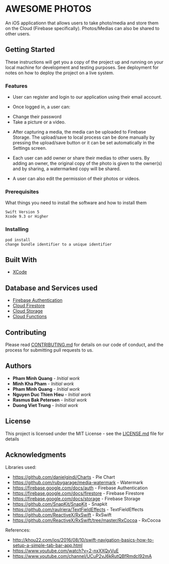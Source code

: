 # AWESOME PHOTOS

An iOS applicationn that allows users to take photo/media and store them on the Cloud (Firebase specifically). Photos/Medias can also be shared to other users.

## Getting Started

These instructions will get you a copy of the project up and running on your local machine for development and testing purposes. See deployment for notes on how to deploy the project on a live system.

### Features
- User can register and login to our application using their email account.

- Once logged in, a user can: 
+ Change their password
+ Take a picture or a video.

- After capturing a media, the media can be uploaded to Firebase Storage. The upload/save to local process can be done manually by pressing the upload/save button or it can be set automatically in the Settings screen.

- Each user can add owner or share their medias to other users. By adding an owner, the original copy of the photo is given to the owner(s) and by sharing, a watermarked copy will be shared.

- A user can also edit the permission of their photos or videos.



### Prerequisites

What things you need to install the software and how to install them

```
Swift Version 5
Xcode 9.3 or Higher
```

### Installing
```
pod install
change bundle identifier to a unique identifier

```

## Built With

* [XCode](https://developer.apple.com/xcode/)

## Database and Services used

* [Firebase Authentication](https://firebase.google.com/docs/auth)
* [Cloud Firestore](https://firebase.google.com/docs/firestore)
* [Cloud Storage](https://cloud.google.com/storage/)
* [Cloud Functions](https://cloud.google.com/functions/)

## Contributing

Please read [CONTRIBUTING.md](https://gist.github.com/PurpleBooth/b24679402957c63ec426) for details on our code of conduct, and the process for submitting pull requests to us.

## Authors

* **Pham Minh Quang** - *Initial work*
* **Minh Kha Pham** - *Initial work*
* **Pham Minh Quang** - *Initial work*
* **Nguyen Duc Thien Hieu** - *Initial work*
* **Rasmus Bak Petersen** - *Initial work*
* **Duong Viet Trung** - *Initial work*

## License

This project is licensed under the MIT License - see the [LICENSE.md](LICENSE.md) file for details

## Acknowledgments

Libraries used: 
* https://github.com/danielgindi/Charts - Pie Chart
* https://github.com/rubygarage/media-watermark - Watermark
* https://firebase.google.com/docs/auth - Firebase Authentication
* https://firebase.google.com/docs/firestore - Firebase Firestore
* https://firebase.google.com/docs/storage - Firebase Storage
* https://github.com/SnapKit/SnapKit - Snapkit
* https://github.com/raulriera/TextFieldEffects - TextFieldEffects
* https://github.com/ReactiveX/RxSwift - RxSwift
* https://github.com/ReactiveX/RxSwift/tree/master/RxCocoa - RxCocoa

References: 
* http://khou22.com/ios/2016/08/10/swift-navigation-basics-how-to-setup-a-simple-tab-bar-app.html
* https://www.youtube.com/watch?v=2-nxXXQyVuE
* https://www.youtube.com/channel/UCuP2vJ6kRutQBfRmdcI92mA
